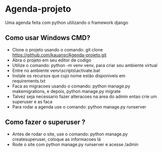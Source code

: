# Agenda-projeto
Uma agenda feita com python utilizando o framework django

## Como usar Windows CMD?
- Clone o projeto usando o comando: git clone https://github.com/kauansr/Agenda-projeto.git
- Abra o projeto em seu editor de codigo
- Utilize o comando: python -m venv venv, para criar seu ambiente virtual
- Entre no ambiente venv\scripts\activate.bat
- Instale os recursos que cujo nome estão disponiveis em requirements.txt
- Faca as migracoes usando o comando: python manage.py makemigrations, e depois, python manage.py migrate
- Talvez seja necessario fazer alteracoes na area do admin entao crie um superuser e as faca
- Para rodar a agenda use o comando: python manage.py runserver

## Como fazer o superuser ?
- Antes de rodar o site, use o comando: python manage.py createsuperuser, coloque as informacoes lá
- Rode o site com python manage.py runserver e acesse /admin